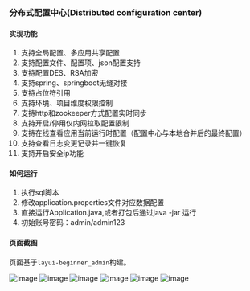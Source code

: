 ### 分布式配置中心(Distributed configuration center)

#### 实现功能
   1. 支持全局配置、多应用共享配置
   2. 支持配置文件、配置项、json配置支持
   3. 支持配置DES、RSA加密
   4. 支持spring、springboot无缝对接
   5. 支持占位符引用
   6. 支持环境、项目维度权限控制
   7. 支持http和zookeeper方式配置实时同步
   8. 支持开启/停用仅内网拉取配置限制
   9. 支持在线查看应用当前运行时配置（配置中心与本地合并后的最终配置）
   10. 支持查看日志变更记录并一键恢复
   11. 支持开启安全ip功能
 
#### 如何运行
 1. 执行sql脚本
 2. 修改application.properties文件对应数据配置
 3. 直接运行Application.java,或者打包后通过java -jar 运行
 4. 初始账号密码：admin/admin123

#### 页面截图
页面基于`layui-beginner_admin`构建。

![image](http://ojmezn0eq.bkt.clouddn.com/admin_profile.png)
![image](http://ojmezn0eq.bkt.clouddn.com/admin_config.png)
![image](http://ojmezn0eq.bkt.clouddn.com/admin_config_jm.png)
![image](http://ojmezn0eq.bkt.clouddn.com/admin_ms.png)
![image](http://ojmezn0eq.bkt.clouddn.com/admin_kafka.png)
![image](http://ojmezn0eq.bkt.clouddn.com/admin_sch.png)



